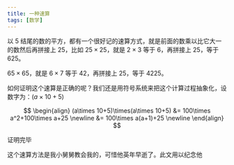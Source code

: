 ```yaml
---
title: 一种速算
tags: [数学]
---
```


以 5 结尾的数的平方，都有一个很好记的速算方式，就是前面的数乘以比它大一的数然后再拼接上 25，比如 $25\times 25$，就是 $2\times 3$ 等于 6，再拼接上 25，等于 625。

<!-- more -->

$65\times 65$，就是 $6\times 7$ 等于 42，再拼接上 25，等于 4225。

如何证明这个速算是正确的呢？我们还是用符号系统来把这个计算过程抽象化，设数字为：$(a\times 10+5)$

$$
\begin{align}
(a\times 10+5)\times(a\times 10+5)
&= 100\times a^2+100\times a+25 \newline
&= 100\times a(a+1)+25    \newline
\end{align}
$$

证明完毕

这个速算方法是我小舅舅教会我的，可惜他英年早逝了。此文用以纪念他
